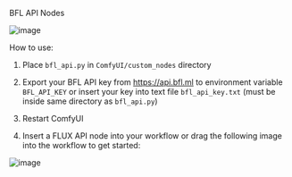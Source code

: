 BFL API Nodes

![image](https://github.com/user-attachments/assets/efd81ed6-e7e6-48c9-b6ef-a0d2bcb0009a)

How to use:

1. Place `bfl_api.py` in `ComfyUI/custom_nodes` directory

2. Export your BFL API key from https://api.bfl.ml to environment variable `BFL_API_KEY` or insert your key into text file `bfl_api_key.txt` (must be inside same directory as `bfl_api.py`)

3. Restart ComfyUI

4. Insert a FLUX API node into your workflow or drag the following image into the workflow to get started:

![image](https://github.com/user-attachments/assets/c3dbe42d-80ce-45b5-a9f4-6854e845ded4)



